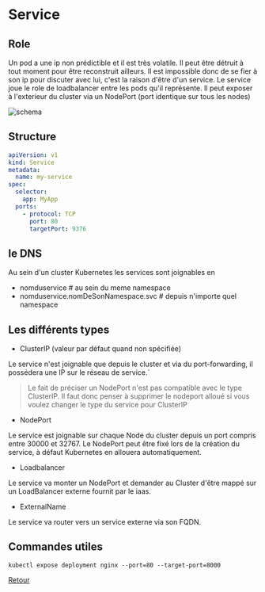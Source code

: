 # Service
## Role
Un pod a une ip non prédictible et il est très volatile.
Il peut être détruit à tout moment pour être reconstruit ailleurs.
Il est impossible donc de se fier à son ip pour discuter avec lui, c'est la raison d'être d'un service.
Le service  joue le role de loadbalancer entre les pods qu'il représente.
Il peut exposer à l'exterieur du cluster via un NodePort (port identique sur tous les nodes)

![schema](https://obeyler.github.io/Formation-K8S/images/service.svg)
## Structure
```yaml
apiVersion: v1
kind: Service
metadata:
  name: my-service
spec:
  selector:
    app: MyApp
  ports:
    - protocol: TCP
      port: 80
      targetPort: 9376
```
## le DNS
Au sein d'un cluster Kubernetes les services sont joignables en
- nomduservice # au sein du meme namespace
- nomduservice.nomDeSonNamespace.svc # depuis n'importe quel namespace 

## Les différents types 
- ClusterIP (valeur par défaut quand non spécifiée)

Le service n'est joignable que depuis le cluster et via du port-forwarding, il possédera une IP sur le réseau de service.` 
>Le fait de préciser un NodePort n'est pas compatible avec le type ClusterIP. Il faut donc penser à supprimer le nodeport alloué si vous voulez changer le type du service pour ClusterIP

- NodePort

Le service est joignable sur chaque Node du cluster depuis un port compris entre 30000 et 32767.
Le NodePort peut être fixé lors de la création du service, à défaut Kubernetes en allouera automatiquement.

- Loadbalancer

Le service va monter un NodePort et demander au Cluster d'être mappé sur un LoadBalancer externe fournit par le iaas.

- ExternalName

Le service va router vers un service externe via son FQDN.

## Commandes utiles
```
kubectl expose deployment nginx --port=80 --target-port=8000
```

[Retour](https://obeyler.github.io/Formation-K8S/)
